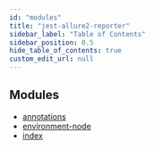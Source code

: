 ```yaml
---
id: "modules"
title: "jest-allure2-reporter"
sidebar_label: "Table of Contents"
sidebar_position: 0.5
hide_table_of_contents: true
custom_edit_url: null
---
```


## Modules

- [annotations](modules/annotations.md)
- [environment-node](modules/environment_node.md)
- [index](modules/)
